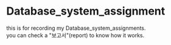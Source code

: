 # Database_system_assignment

this is for recording my Database_system_assignments.  
you can check a "보고서"(report) to know how it works.
